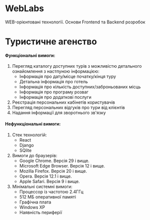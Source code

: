 # WebLabs
WEB-орієнтовані технології. Основи Frontend та Backend розробок
# Туристичне агенство
#### Функціональні вимоги:
1) Перегляд каталогу доступних турів з можливістю детального ознайомлення з настпуною інформацією:
    - Інформація про дату/місце початку/кінця туру
    - Детальна інформація про готель
    - Інформація про кількість доступних/заброньованих місць
    - Інформація про програму розваг
    - Інформація про додаткові послуги
2) Реєстрація персональних кабінетів користувачів
3) Перегляд персональних відгуків про тури від клієнтів
4) Надання інформації для зворотнього зв'язку
#### Нефункціональні вимоги:
1) Стек технологій:
    - React
    - Django
    - SQlite
2) Вимоги до браузерів:
    - Google Chrome. Версія 29 і вище.
    - Microsoft Edge Browser. Версія 12 і вище.
    - Mozilla Firefox. Версія 20 і вище.
    - Opera. Версія 12.1 і вище.
    - Apple Safari. Версія 9 і вище.
3) Мінімальні системні вимоги:
    - Процессор із частотою 2.4ГГц
    - 512 МБ оперативної памяті
    - Графічна плата
    - Windows XP
    - Наявність периферії
                    
